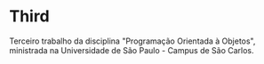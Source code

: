 Third
=====

Terceiro trabalho da disciplina "Programação Orientada à Objetos", ministrada na Universidade de São Paulo - Campus de São Carlos.
